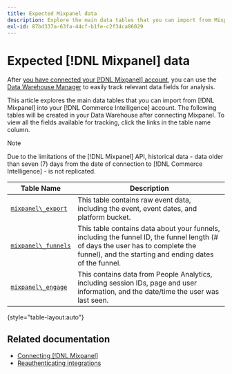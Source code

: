 ```yaml
---
title: Expected Mixpanel data
description: Explore the main data tables that you can import from Mixpanel into your [!DNL Commerce Intelligence] account.
exl-id: 87bd337a-63fa-44cf-b1fe-c2f34ca86029
---
```

# Expected [!DNL Mixpanel] data

After [you have connected your [!DNL Mixpanel] account](../integrations/mixpanel.md), you can use the [Data Warehouse Manager](../../../data-analyst/data-warehouse-mgr/tour-dwm.md) to easily track relevant data fields for analysis.

This article explores the main data tables that you can import from [!DNL Mixpanel] into your [!DNL Commerce Intelligence] account. The following tables will be created in your Data Warehouse after connecting Mixpanel. To view all the fields available for tracking, click the links in the table name column.

>[!NOTE]
>
>Due to the limitations of the [!DNL Mixpanel] API, historical data - data older than seven (7) days from the date of connection to [!DNL Commerce Intelligence] - is not replicated.

| **Table Name** | **Description** |
|-----|-----|
| [`mixpanel\_export`](https://developer.mixpanel.com/reference/raw-data-export-api#datafeed) | This table contains raw event data, including the event, event dates, and platform bucket. |
| [`mixpanel\_funnels`](https://developer.mixpanel.com/reference/raw-data-export-api#funnels-default) | This table contains data about your funnels, including the funnel ID, the funnel length (# of days the user has to complete the funnel), and the starting and ending dates of the funnel. |
| [`mixpanel\_engage`](https://developer.mixpanel.com/reference/raw-data-export-api#engage-default) | This contains data from People Analytics, including session IDs, page and user information, and the date/time the user was last seen.  |

{style="table-layout:auto"}

## Related documentation

* [Connecting [!DNL Mixpanel]](../integrations/mixpanel.md)
* [Reauthenticating integrations](https://experienceleague.adobe.com/docs/commerce-knowledge-base/kb/how-to/mbi-reauthenticating-integrations.html?lang=en)
